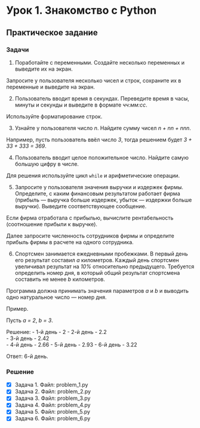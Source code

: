 # Урок 1. Знакомство с Python

## Практическое задание

### Задачи

1. Поработайте с переменными.
  Создайте несколько переменных и выведите их на экран.

  Запросите у пользователя несколько чисел и строк,
  сохраните их в переменные и выведите на экран.

2. Пользователь вводит время в секундах.
  Переведите время в часы, минуты и секунды и выведите в формате *чч:мм:сс*.

  Используйте форматирование строк.

3. Узнайте у пользователя число *n*.
  Найдите сумму чисел *n + nn + nnn*.

  Например, пусть пользователь ввёл число *3*,
  тогда решением будет *3 + 33 + 333 = 369*.

4. Пользователь вводит целое положительное число.
  Найдите самую большую цифру в числе.

  Для решения используйте цикл `while` и арифметические операции.

5. Запросите у пользователя значения выручки и издержек фирмы.  
  Определите, с каким финансовым результатом работает фирма
  (прибыль — выручка больше издержек, убыток — издержки больше выручки).
  Выведите соответствующее сообщение.

  Если фирма отработала с прибылью,
  вычислите рентабельность (соотношение прибыли к выручке).

  Далее запросите численность сотрудников фирмы и
  определите прибыль фирмы в расчете на одного сотрудника.

6. Спортсмен занимается ежедневными пробежками.
  В первый день его результат составил *a* километров.
  Каждый день спортсмен увеличивал результат на *10%* относительно предыдущего.
  Требуется определить номер дня,
  в который общий результат спортсмена составить не менее *b* километров.

  Программа должна принимать значения параметров *a* и *b* и
  выводить одно натуральное число — номер дня.

  Пример.  

  Пусть *a = 2*, *b = 3*.  

  Решение:
    - 1-й день - 2
    - 2-й день - 2.2  
    - 3-й день - 2.42  
    - 4-й день - 2.66
    - 5-й день - 2.93
    - 6-й день - 3.22

  Ответ: 6-й день.

### Решение

- [x] Задача 1. Файл: problem_1.py
- [x] Задача 2. Файл: problem_2.py
- [x] Задача 3. Файл: problem_3.py
- [x] Задача 4. Файл: problem_4.py
- [x] Задача 5. Файл: problem_5.py
- [x] Задача 6. Файл: problem_6.py
